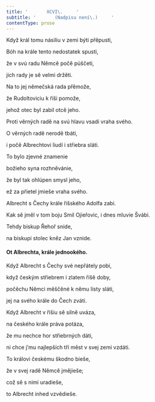 ```yaml
---
title: '       XCVI\.     '
subtitle: '       (Nadpisu není\.)     '
contentType: prose
---
```


<section>

Když král tomu násiliu v zemi býti přěpusti,

Bóh na krále tento nedostatek spusti,

že v svú radu Němcě počě púščeti,

jich rady je sě velmi držěti.

Na to jej němečská rada přěmože,

že Rudoltoviciu k říši pomože,

jehož otec byl zabil otcě jeho.

Proti věrných radě na svú hlavu vsadi vraha svého.

O věrných radě nerodě tbáti,

i počě Albrechtovi liudí i střiebra sláti.

To bylo zjevné znamenie

božieho syna rozhněvánie,

že byl tak ohlúpen smysl jeho,

ež za přietel jmieše vraha svého.

Albrecht s Čechy krále říšského Adolfa zabi.

Kak sě jměl v tom boju Smil Ojieřovic, i dnes mluvie Švábi.

Tehdy biskup Řehoř snide,

na biskupi stolec kněz Jan vznide.

#### Ot Albrechta, krále jednookého.

Když Albrecht s Čechy své nepřátely pobi,

když českým střiebrem i zlatem říšě doby,

počěchu Němci měščěné k němu listy sláti,

jej na svého krále do Čech zváti.

Když Albrecht v říšiu sě silně uváza,

na českého krále práva potáza,

že mu nechce hor střiebrných dáti,

ni chce j’mu najlepších tří měst v svej zemi vzdáti.

To královi českému škodno bieše,

že v svej radě Němcě jmějieše;

což sě s nimi uradieše,

to Albrecht inhed vzvědieše.

</section>
